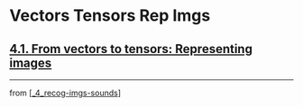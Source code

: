# Vectors Tensors Rep Imgs

## [**4.1.** From vectors to tensors: Representing images](https://livebook.manning.com/book/deep-learning-with-javascript/chapter-4/9)

---
from [[_4_recog-imgs-sounds]]

[//begin]: # "Autogenerated link references for markdown compatibility"
[_4_recog-imgs-sounds]: ../_4_recog-imgs-sounds.md "Recog Img + Sounds"
[//end]: # "Autogenerated link references"